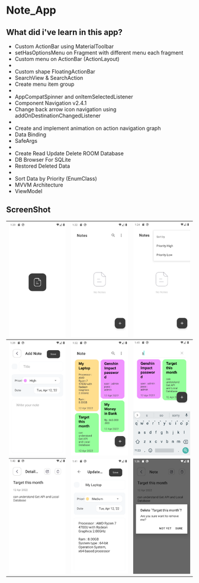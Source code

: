 # Note_App

## What did i've learn in this app?
- Custom ActionBar using MaterialToolbar
- setHasOptionsMenu on Fragment with different menu each fragment
- Custom menu on ActionBar (ActionLayout)
- 
- Custom shape FloatingActionBar
- SearchView & SearchAction
- Create menu item group
- 
- AppCompatSpinner and onItemSelectedListener
- Component Navigation v2.4.1
- Change back arrow icon navigation using addOnDestinationChangedListener
- 
- Create and implement animation on action navigation graph
- Data Binding
- SafeArgs
- 
- Create Read Update Delete ROOM Database
- DB Browser For SQLite
- Restored Deleted Data
- 
- Sort Data by Priority (EnumClass)
- MVVM Architecture
- ViewModel


## ScreenShot

| <img src="/images/ss9.png"/> | <img src="/images/ss6.png"/> | <img src="/images/ss8.png"/> |
| :--: | :--: | :--: |
| <img src="/images/ss1.png"/> | <img src="/images/ss5.png"/> | <img src="/images/ss7.png"/> |
| <img src="/images/ss3.png"/> | <img src="/images/ss4.png"/> | <img src="/images/ss2.png"/> |
